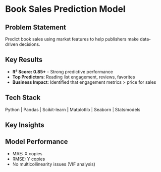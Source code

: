 # Book Sales Prediction Model

## Problem Statement
Predict book sales using market features to help publishers make data-driven decisions.

## Key Results
- **R² Score: 0.85+** - Strong predictive performance
- **Top Predictors**: Reading list engagement, reviews, favorites
- **Business Impact**: Identified that engagement metrics > price for sales

## Tech Stack
Python | Pandas | Scikit-learn | Matplotlib | Seaborn | Statsmodels

## Key Insights


## Model Performance
- MAE: X copies
- RMSE: Y copies  
- No multicollinearity issues (VIF analysis)
